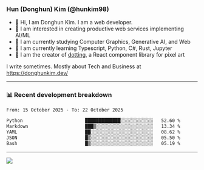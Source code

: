 ### Hun (Donghun) Kim (@hunkim98)

- 👋 Hi, I am Donghun Kim. I am a web developer. 
- 🤔 I am interested in creating productive web services implementing AI/ML
- 🔭 I am currently studying Computer Graphics, Generative AI, and Web 
- 🌱 I am currently learning Typescript, Python, C#, Rust, Jupyter
- 🎨 I am the creator of [dotting](https://github.com/hunkim98/dotting), a React component library for pixel art

I write sometimes. Mostly about Tech and Business at https://donghunkim.dev/

---
### 📊 Recent development breakdown
<!--START_SECTION:waka-->

```txt
From: 15 October 2025 - To: 22 October 2025

Python                       █████████████░░░░░░░░░░░░   52.60 %
Markdown                     ███▒░░░░░░░░░░░░░░░░░░░░░   13.34 %
YAML                         ██░░░░░░░░░░░░░░░░░░░░░░░   08.62 %
JSON                         █▒░░░░░░░░░░░░░░░░░░░░░░░   05.50 %
Bash                         █▒░░░░░░░░░░░░░░░░░░░░░░░   05.19 %
```

<!--END_SECTION:waka-->
---

<!-- <div align='center'> -->
  <img align="center" src="https://github-readme-stats.vercel.app/api?username=hunkim98&theme=dark&show_icons=true"/>
<!-- </div> -->
<!--
**hunkim98/hunkim98** is a ✨ _special_ ✨ repository because its `README.md` (this file) appears on your GitHub profile.

Here are some ideas to get you started:

- 🔭 I’m currently working on ...
- 🌱 I’m currently learning ...
- 👯 I’m looking to collaborate on ...
- 🤔 I’m looking for help with ...
- 💬 Ask me about ...
- 📫 How to reach me: ...
- 😄 Pronouns: ...
- ⚡ Fun fact: ...
-->
